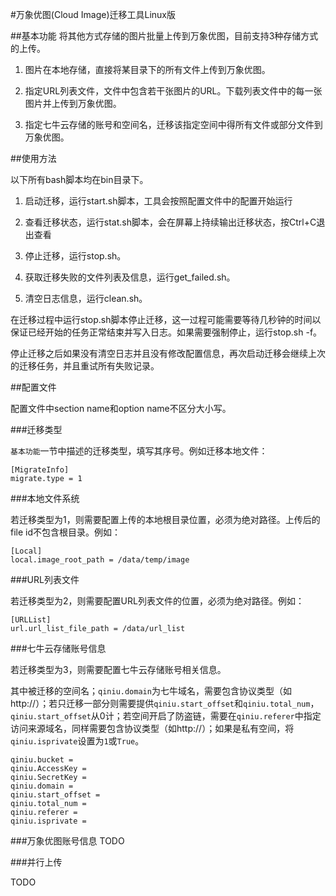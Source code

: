 #万象优图(Cloud Image)迁移工具Linux版

##基本功能
将其他方式存储的图片批量上传到万象优图，目前支持3种存储方式的上传。

1. 图片在本地存储，直接将某目录下的所有文件上传到万象优图。

2. 指定URL列表文件，文件中包含若干张图片的URL。下载列表文件中的每一张图片并上传到万象优图。

3. 指定七牛云存储的账号和空间名，迁移该指定空间中得所有文件或部分文件到万象优图。

##使用方法

以下所有bash脚本均在bin目录下。

1. 启动迁移，运行start.sh脚本，工具会按照配置文件中的配置开始运行

2. 查看迁移状态，运行stat.sh脚本，会在屏幕上持续输出迁移状态，按Ctrl+C退出查看

3. 停止迁移，运行stop.sh。

4. 获取迁移失败的文件列表及信息，运行get_failed.sh。

5. 清空日志信息，运行clean.sh。

在迁移过程中运行stop.sh脚本停止迁移，这一过程可能需要等待几秒钟的时间以保证已经开始的任务正常结束并写入日志。如果需要强制停止，运行stop.sh -f。

停止迁移之后如果没有清空日志并且没有修改配置信息，再次启动迁移会继续上次的迁移任务，并且重试所有失败记录。

##配置文件

配置文件中section name和option name不区分大小写。

###迁移类型

`基本功能`一节中描述的迁移类型，填写其序号。例如迁移本地文件：


```
[MigrateInfo]
migrate.type = 1
```


###本地文件系统

若迁移类型为1，则需要配置上传的本地根目录位置，必须为绝对路径。上传后的file id不包含根目录。例如：

```
[Local]
local.image_root_path = /data/temp/image
```

###URL列表文件

若迁移类型为2，则需要配置URL列表文件的位置，必须为绝对路径。例如：

```
[URLList]
url.url_list_file_path = /data/url_list
```

###七牛云存储账号信息

若迁移类型为3，则需要配置七牛云存储账号相关信息。

其中被迁移的空间名；`qiniu.domain`为七牛域名，需要包含协议类型（如http://）；若只迁移一部分则需要提供`qiniu.start_offset`和`qiniu.total_num`，`qiniu.start_offset`从0计；若空间开启了防盗链，需要在`qiniu.referer`中指定访问来源域名，同样需要包含协议类型（如http://）；如果是私有空间，将`qiniu.isprivate`设置为`1`或`True`。

```
qiniu.bucket = 
qiniu.AccessKey = 
qiniu.SecretKey = 
qiniu.domain = 
qiniu.start_offset = 
qiniu.total_num = 
qiniu.referer = 
qiniu.isprivate = 
```

###万象优图账号信息
TODO

###并行上传

TODO

